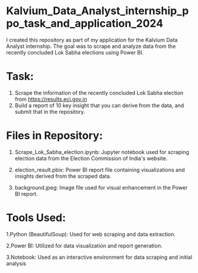 # Kalvium_Data_Analyst_internship_ppo_task_and_application_2024
I created this repository as part of my application for the Kalvium Data Analyst internship. The goal was to scrape and analyze data from the recently concluded Lok Sabha elections using Power BI.
# Task:
1) Scrape the information of the recently concluded Lok Sabha election from https://results.eci.gov.in 
2) Build a report of 10 key insight that you can derive from the data, and submit that in the repository.

# Files in Repository:

1. Scrape_Lok_Sabha_election.ipynb: Jupyter notebook used for scraping election data from the Election Commission of India's website.

2. election_result.pbix: Power BI report file containing visualizations and insights derived from the scraped data.

3. background.jpeg: Image file used for visual enhancement in the Power BI report.

 #  Tools Used:

1.Python (BeautifulSoup): Used for web scraping and data extraction.

2.Power BI: Utilized for data visualization and report generation.

 3.Notebook: Used as an interactive environment for data scraping and initial analysis
